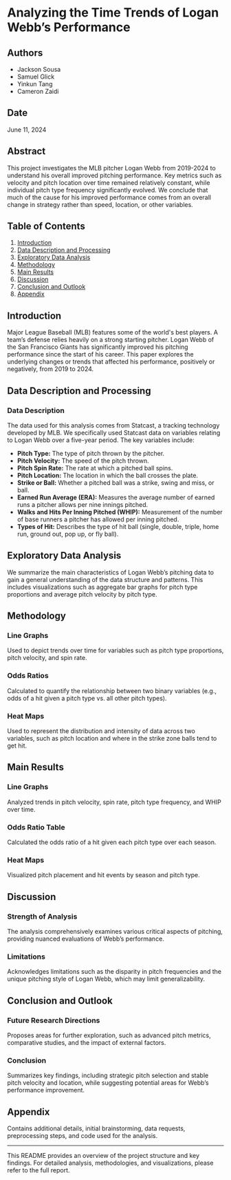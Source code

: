 # Analyzing the Time Trends of Logan Webb’s Performance

## Authors
- Jackson Sousa
- Samuel Glick
- Yinkun Tang
- Cameron Zaidi

## Date
June 11, 2024

## Abstract
This project investigates the MLB pitcher Logan Webb from 2019-2024 to understand his overall improved pitching performance. Key metrics such as velocity and pitch location over time remained relatively constant, while individual pitch type frequency significantly evolved. We conclude that much of the cause for his improved performance comes from an overall change in strategy rather than speed, location, or other variables.

## Table of Contents
1. [Introduction](#introduction)
2. [Data Description and Processing](#data-description-and-processing)
3. [Exploratory Data Analysis](#exploratory-data-analysis)
4. [Methodology](#methodology)
5. [Main Results](#main-results)
6. [Discussion](#discussion)
7. [Conclusion and Outlook](#conclusion-and-outlook)
8. [Appendix](#appendix)

## Introduction
Major League Baseball (MLB) features some of the world's best players. A team’s defense relies heavily on a strong starting pitcher. Logan Webb of the San Francisco Giants has significantly improved his pitching performance since the start of his career. This paper explores the underlying changes or trends that affected his performance, positively or negatively, from 2019 to 2024.

## Data Description and Processing
### Data Description
The data used for this analysis comes from Statcast, a tracking technology developed by MLB. We specifically used Statcast data on variables relating to Logan Webb over a five-year period. The key variables include:

- **Pitch Type:** The type of pitch thrown by the pitcher.
- **Pitch Velocity:** The speed of the pitch thrown.
- **Pitch Spin Rate:** The rate at which a pitched ball spins.
- **Pitch Location:** The location in which the ball crosses the plate.
- **Strike or Ball:** Whether a pitched ball was a strike, swing and miss, or ball.
- **Earned Run Average (ERA):** Measures the average number of earned runs a pitcher allows per nine innings pitched.
- **Walks and Hits Per Inning Pitched (WHIP):** Measurement of the number of base runners a pitcher has allowed per inning pitched.
- **Types of Hit:** Describes the type of hit ball (single, double, triple, home run, ground out, pop up, or fly ball).

## Exploratory Data Analysis
We summarize the main characteristics of Logan Webb’s pitching data to gain a general understanding of the data structure and patterns. This includes visualizations such as aggregate bar graphs for pitch type proportions and average pitch velocity by pitch type.

## Methodology
### Line Graphs
Used to depict trends over time for variables such as pitch type proportions, pitch velocity, and spin rate.

### Odds Ratios
Calculated to quantify the relationship between two binary variables (e.g., odds of a hit given a pitch type vs. all other pitch types).

### Heat Maps
Used to represent the distribution and intensity of data across two variables, such as pitch location and where in the strike zone balls tend to get hit.

## Main Results
### Line Graphs
Analyzed trends in pitch velocity, spin rate, pitch type frequency, and WHIP over time. 

### Odds Ratio Table
Calculated the odds ratio of a hit given each pitch type over each season.

### Heat Maps
Visualized pitch placement and hit events by season and pitch type.

## Discussion
### Strength of Analysis
The analysis comprehensively examines various critical aspects of pitching, providing nuanced evaluations of Webb’s performance.

### Limitations
Acknowledges limitations such as the disparity in pitch frequencies and the unique pitching style of Logan Webb, which may limit generalizability.

## Conclusion and Outlook
### Future Research Directions
Proposes areas for further exploration, such as advanced pitch metrics, comparative studies, and the impact of external factors.

### Conclusion
Summarizes key findings, including strategic pitch selection and stable pitch velocity and location, while suggesting potential areas for Webb’s performance improvement.

## Appendix
Contains additional details, initial brainstorming, data requests, preprocessing steps, and code used for the analysis.

---

This README provides an overview of the project structure and key findings. For detailed analysis, methodologies, and visualizations, please refer to the full report.
